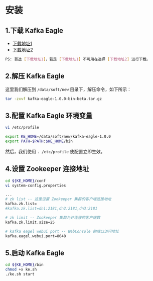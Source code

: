 # 安装

## 1.下载 Kafka Eagle
  * [下载地址1](https://coding.net/u/smartloli/p/kafka-eagle-bin/git/raw/master/kafka-eagle-1.0.0-bin-beta.tar.gz)
  * [下载地址2](https://gitlab.com/smartloli/kafka-eagle-bin/raw/master/kafka-eagle-1.0.0-bin-beta.tar.gz)

```bash
PS: 首选 [下载地址1]，若是 [下载地址1] 不可用在选择 [下载地址2] 进行下载。
```

## 2.解压 Kafka Eagle
这里我们解压到 ``` /data/soft/new ``` 目录下，解压命令，如下所示：
```bash
tar -zxvf kafka-eagle-1.0.0-bin-beta.tar.gz
```

## 3.配置 Kafka Eagle 环境变量
```bash
vi /etc/profile

export KE_HOME=/data/soft/new/kafka-eagle-1.0.0
export PATH=$PATH:$KE_HOME/bin
```
然后，我们使用 ``` . /etc/profile ``` 使配置立即生效。

## 4.设置 Zookeeper 连接地址
```bash
cd ${KE_HOME}/conf
vi system-config.properties

...
# zk list -- 这里设置 Zookeeper 集群的客户端连接地址
kafka.zk.list=
#kafka.zk.list=dn1:2181,dn2:2181,dn3:2181

# zk limit -- Zookeeper 集群允许连接的客户端数
kafka.zk.limit.size=25

# kafka eagel webui port -- WebConsole 的端口访问地址
kafka.eagel.webui.port=8048
```

## 5.启动 Kafka Eagle
```bash
cd ${KE_HOME}/bin
chmod +x ke.sh
./ke.sh start
```
